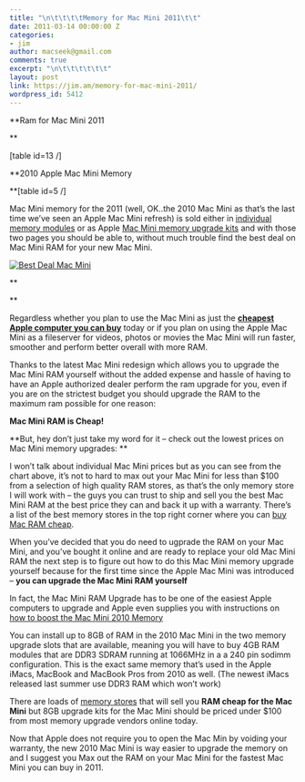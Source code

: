 ```yaml
---
title: "\n\t\t\t\tMemory for Mac Mini 2011\t\t"
date: 2011-03-14 00:00:00 Z
categories:
- jim
author: macseek@gmail.com
comments: true
excerpt: "\n\t\t\t\t\t\t"
layout: post
link: https://jim.am/memory-for-mac-mini-2011/
wordpress_id: 5412
---
```


</iframe>




**Ram for Mac Mini 2011




**




[table id=13 /]




**2010 Apple Mac Mini Memory




**[table id=5 /]




Mac Mini memory for the 2011 (well, OK..the 2010 Mac Mini as that’s the last time we’ve seen an Apple Mac Mini refresh) is sold either in [individual memory modules](http://www.jim.am/memory/Mac_Mini_(1066_DDR3)/) or as Apple [Mac Mini memory upgrade kits](http://www.jim.am/memory/Mac_Mini_KITS_(1066_DDR3)/) and with those two pages you should be able to, without much trouble find the best deal on Mac Mini RAM for your new Mac Mini.




[![Best Deal Mac Mini](http://www.jim.am/wp-content/uploads/2011/03/Screen-shot-2011-03-14-at-10.51.55-AM.png)](http://www.amazon.com/gp/product/B0013FK9U2/ref=as_li_ss_tl?ie=UTF8&tag=ramseeker-20&linkCode=as2&camp=1789&creative=390957&creativeASIN=B0013FK9U2)




**




**




Regardless whether you plan to use the Mac Mini as just the **[cheapest Apple computer you can buy](http://www.amazon.com/gp/redirect.html?ie=UTF8&location=http%3A%2F%2Fwww.amazon.com%2Fs%3Fie%3DUTF8%26x%3D0%26ref_%3Dnb_sb_noss%26y%3D0%26field-keywords%3Dmac%2520mini%26url%3Dsearch-alias%253Daps&tag=ramseeker-20&linkCode=ur2&camp=1789&creative=390957)** today or if you plan on using the Apple Mac Mini as a fileserver for videos, photos or movies the Mac Mini will run faster, smoother and perform better overall with more RAM.




Thanks to the latest Mac Mini redesign which allows you to upgrade the Mac Mini RAM yourself without the added expense and hassle of having to have an Apple authorized dealer perform the ram upgrade for you, even if you are on the strictest budget you should upgrade the RAM to the maximum ram possible for one reason:




**Mac Mini RAM is Cheap!**




**But, hey don’t just take my word for it – check out the lowest prices on Mac Mini memory upgrades: **




I won’t talk about individual Mac Mini prices but as you can see from the chart above, it’s not to hard to max out your Mac Mini for less than $100 from a selection of high quality RAM stores, as that’s the only memory store I will work with – the guys you can trust to ship and sell you the best Mac Mini RAM at the best price they can and back it up with a warranty. There’s a list of the best memory stores in the top right corner where you can [buy Mac RAM cheap](http://www.jim.am/).




When you’ve decided that you do need to ugprade the RAM on your Mac Mini, and you’ve bought it online and are ready to replace your old Mac Mini RAM the next step is to figure out how to do this Mac Mini memory upgrade yourself because for the first time since the Apple Mac Mini was introduced – **you can upgrade the Mac Mini RAM yourself**




In fact, the Mac Mini RAM Upgrade has to be one of the easiest Apple computers to upgrade and Apple even supplies you with instructions on [how to boost the Mac Mini 2010 Memory](http://manuals.info.apple.com/en_US/Mac_mini_Mid2010_User_Guide.pdf)




You can install up to 8GB of RAM in the 2010 Mac Mini in the two memory upgrade slots that are available, meaning you will have to buy 4GB RAM modules that are DDR3 SDRAM running at 1066MHz in a a 240 pin sodimm configuration. This is the exact same memory that’s used in the Apple iMacs, MacBook and MacBook Pros from 2010 as well. (The newest iMacs released last summer use DDR3 RAM which won’t work)




There are loads of [memory stores](http://amzn.to/2oA2gjC) that will sell you **RAM cheap for the Mac Mini** but 8GB upgrade kits for the Mac Mini should be priced under $100 from most memory upgrade vendors online today.




Now that Apple does not require you to open the Mac Min by voiding your warranty, the new 2010 Mac Mini is way easier to upgrade the memory on and I suggest you Max out the RAM on your Mac Mini for the fastest Mac Mini you can buy in 2011.


		
